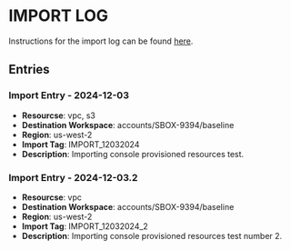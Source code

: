 # IMPORT LOG

Instructions for the import log can be found [here](./IMPORT_LOG_INSTRUCTIONS.md).

## Entries

### Import Entry - 2024-12-03

- **Resourcse**: vpc, s3
- **Destination Workspace**: accounts/SBOX-9394/baseline
- **Region**: us-west-2
- **Import Tag**: IMPORT_12032024
- **Description**: Importing console provisioned resources test.

### Import Entry - 2024-12-03.2

- **Resourcse**: vpc
- **Destination Workspace**: accounts/SBOX-9394/baseline
- **Region**: us-west-2
- **Import Tag**: IMPORT_12032024_2
- **Description**: Importing console provisioned resources test number 2.